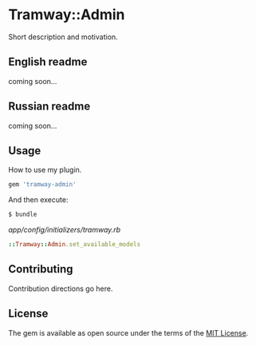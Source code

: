 # Tramway::Admin
Short description and motivation.

## English readme

coming soon...

## Russian readme

coming soon...

## Usage
How to use my plugin.

```ruby
gem 'tramway-admin'
```

And then execute:
```bash
$ bundle
```

*app/config/initializers/tramway.rb*

```ruby
::Tramway::Admin.set_available_models 
```

## Contributing
Contribution directions go here.

## License
The gem is available as open source under the terms of the [MIT License](http://opensource.org/licenses/MIT).

